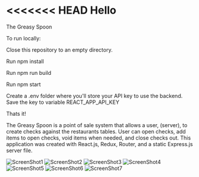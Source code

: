 <<<<<<< HEAD
Hello
=======
The Greasy Spoon

To run locally:

Close this repository to an empty directory.

Run npm install

Run npm run build

Run npm start

Create a .env folder where you'll store your API key to use the backend.
Save the key to variable REACT_APP_API_KEY

Thats it!

The Greasy Spoon is a point of sale system that allows a user, (server), to create
checks against the restaurants tables.  User can open checks, add items to open checks, void items when needed,
and close checks out.  This application was created with React.js, Redux, Router, and a static Express.js server file.

![ScreenShot1](./src/assets/shot1.png)
![ScreenShot2](./src/assets/shot2.png)
![ScreenShot3](./src/assets/shot3.png)
![ScreenShot4](./src/assets/shot4.png)
![ScreenShot5](./src/assets/shot5.png)
![ScreenShot6](./src/assets/shot6.png)
![ScreenShot7](./src/assets/shot7.png)
